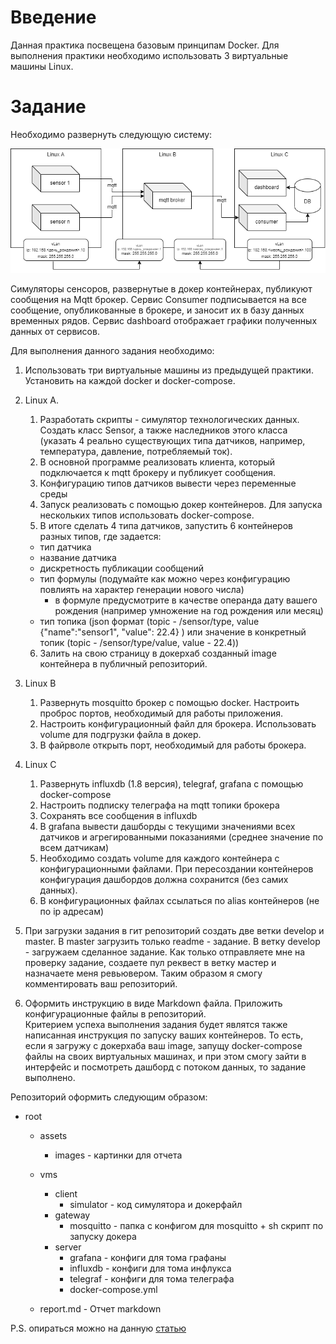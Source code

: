 # Введение
Данная практика посвещена базовым принципам Docker. Для выполнения практики необходимо использовать 3 виртуальные машины Linux.

# Задание

Необходимо развернуть следующую систему:

![image](assets/images/DockerTask.png)

Симуляторы сенсоров, развернутые в докер контейнерах, публикуют сообщения на Mqtt брокер. Сервис Consumer подписывается на все сообщение,
опубликованные в брокере, и заносит их в базу данных временных рядов. Сервис dashboard отображает графики полученных данных от сервисов.

Для выполнения данного задания необходимо:
1. Использовать три виртуальные машины из предыдущей практики. Установить на каждой docker и docker-compose.

2. Linux A.
    1. Разработать скрипты - симулятор технологических данных. Создать класс Sensor, а также наследников этого класса (указать 4 реально существующих типа датчиков, например, температура, давление, потребляемый ток).
    2. В основной программе реализовать клиента, который подключается к mqtt брокеру и публикует сообщения.
    3. Конфигурацию типов датчиков вывести через переменные среды
    4. Запуск реализовать с помощью докер контейнеров. Для запуска нескольких типов использовать docker-compose.
    5. В итоге сделать 4 типа датчиков, запустить 6 контейнеров разных типов, где задается:
      * тип датчика
      * название датчика
      * дискретность публикации сообщений
      * тип формулы (подумайте как можно через конфигурацию повлиять на характер генерации нового числа)
        * в формуле предусмотрите в качестве операнда дату вашего рождения (например умножение на год рождения или месяц)
      * тип топика (json формат (topic - /sensor/type, value {"name":"sensor1", "value": 22.4} ) или значение в конкретный топик (topic - /sensor/type/value, value - 22.4))
    6. Залить на свою страницу в докерхаб созданный image контейнера в публичный репозиторий.

3. Linux B
    1. Развернуть mosquitto брокер с помощью docker. Настроить проброс портов, необходимый для работы приложения.
    2. Настроить конфигурационный файл для брокера. Использовать volume для подгрузки файла в докер.
    3. В файрволе открыть порт, необходимый для работы брокера.
4. Linux C
    1. Развернуть influxdb (1.8 версия), telegraf, grafana  с помощью docker-compose
    2. Настроить подписку телеграфа на mqtt топики брокера
    3. Сохранять все сообщения в influxdb
    4. В grafana вывести дашборды с текущими значениями всех датчиков и агрегированными показаниями (среднее значение по всем датчикам)
    5. Необходимо создать volume для каждого контейнера с конфигурационными файлами. При пересоздании контейнеров конфигурация дашбордов должна сохранится (без самих данных).
    6. В конфигурационных файлах ссылаться по alias контейнеров (не по ip адресам)
5. При загрузки задания в гит репозиторий создать две ветки develop и master. В master загрузить только readme - задание. 
   В ветку develop - загружаем сделанное задание. Как только отправляете мне на проверку задание, создаете пул реквест в ветку мастер и назначаете меня ревьювером. Таким образом я смогу комментировать ваш репозиторий.
6. Оформить инструкцию в виде Markdown файла. Приложить конфигурационные файлы в репозиторий.  
   Критерием успеха выполнения задания будет являтся также написанная инструкция по запуску ваших контейнеров. То есть, если я загружу с докерхаба ваш image, запущу docker-compose файлы на своих виртуальных машинах, и при этом смогу зайти в интерфейс и посмотреть дашборд с потоком данных, то задание выполнено.

Репозиторий оформить следующим образом:
- root
  - assets
    - images - картинки для отчета
  - vms
    - client
      - simulator - код симулятора и докерфайл
    - gateway
      - mosquitto - папка с конфигом для mosquitto + sh скрипт по запуску докера
    - server
      - grafana - конфиги для тома графаны
      - influxdb - конфиги для тома инфлукса
      - telegraf - конфиги для тома телеграфа
      - docker-compose.yml
      
  - report.md - Отчет markdown

P.S. опираться можно на данную [статью](https://coderlessons.com/articles/programmirovanie/raspberry-pi-iot-datchiki-influxdb-mqtt-i-grafana)
